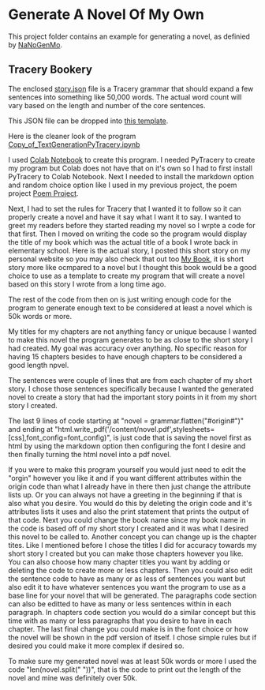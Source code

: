 # Generate A Novel Of My Own

This project folder contains an example for generating a novel, as definied by [NaNoGenMo](http://nanogenmo.github.io). 


## Tracery Bookery
The enclosed [story.json](story.json) file is a Tracery grammar that should expand a few sentences into something like 50,000 words. The actual word count will vary based on the length and number of the core sentences.

This JSON file can be dropped into [this template](https://github.com/zachwhalen/bookery).

Here is the cleaner look of the program [Copy_of_TextGenerationPyTracery.ipynb](https://github.com/wbobowiec1/CreativeCodeClass/blob/master/Copy_of_TextGenerationPyTracery.ipynb)

I used [Colab Notebook](https://colab.research.google.com/notebooks/intro.ipynb#recent=true) to create this program. I needed PyTracery to create my program but Colab does not have that on it's own so I had to first install PyTracery to Colab Notebook. Next I needed to install the markdown option and random choice option like I used in my previous project, the poem project [Poem Project](https://github.com/wbobowiec1/creativecode/tree/master/poem). 

Next, I had to set the rules for Tracery that I wanted it to follow so it can properly create a novel and have it say what I want it to say. I wanted to greet my readers before they started reading my novel so I wrpte a code for that first. Then I moved on writing the code so the program would display the title of my book which was the actual title of a book I wrote back in elementary school. Here is the actual story, I posted this short story on my personal website so you may also check that out too [My Book](https://creationofhands.standupchild.com/uncategorized/the-tales-of-a-seeing-eye-dog-the-adventures-of-fred-the-seeing-eye-dog-by-me/), it is short story more like ocmpared to a novel but I thought this book would be a good choice to use as a template to create my program that will create a novel based on this story I wrote from a long time ago. 

The rest of the code from then on is just writing enough code for the program to generate enough text to be considered at least a novel which is 50k words or more. 

My titles for my chapters are not anything fancy or unique because I wanted to make this novel the program generates to be as close to the short story I had created. My goal was accuracy over anything. No specific reason for having 15 chapters besides to have enough chapters to be considered a good length npvel. 

The sentences were couple of lines that are from each chapter of my short story. I chose those sentences specifically because I wanted the generated novel to create a story that had the important story points in it from my short story I created. 

The last 9 lines of code starting at "novel = grammar.flatten("#origin#")" and ending at "html.write_pdf('/content/novel.pdf',stylesheets=[css],font_config=font_config)", is just code that is saving the novel first as html by using the markdown option then configuring the font I desire and then finally turning the html novel into a pdf novel. 

If you were to make this program yourself you would just need to edit the "orgin" however you like it and if you want different attributes within the origin code than what I already have in there then just change the attribute lists up. Or you can always not have a greeting in the beginning if that is also what you desire. You would do this by deleting the origin code and it's attributes lists it uses and also the print statement that prints the output of that code. Next you could change the book name since my book name in the code is based off of my short story I created and it was what I desired this novel to be called to. Another concept you can change up is the chapter tites. Like I mentioned before I chose the titles I did for accuracy towards my short story I created but you can make those chapters however you like. You can also choose how many chapter titles you want by adding or deleting the code to create more or less chapters. Then you could also edit the sentence code to have as many or as less of sentences you want but also edit it to have whatever sentences you want the program to use as a base line for your novel that will be generated. The paragraphs code section can also be editted to have as many or less sentences within in each paragraph. In chapters code section you would do a similar concept but this time with as many or less paragraphs that you desire to have in each chapter. The last final change you could make is in the font choice or how the novel will be shown in the pdf version of itself. I chose simple rules but if desired you could make it more complex if desired so. 

To make sure my generated novel was at least 50k words or more I used the code "len(novel.split(" "))", that is the code to print out the length of the novel and mine was definitely over 50k. 
